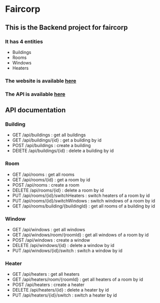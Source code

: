 # Faircorp
## This is the Backend project for faircorp


### It has 4 entities 
- Buildings
- Rooms
- Windows
- Heaters

### The website is available [here](https://mahditrabolsi.cleverapps.io)

### The API is available [here](https://mahditrabolsi.cleverapps.io/api)

API documentation
-----------------

### Building

- GET /api/buildings : get all buildings
- GET /api/buildings/{id} : get a building by id
- POST /api/buildings : create a building
- DElETE /api/buildings/{id} : delete a building by id

### Room

- GET /api/rooms : get all rooms
- GET /api/rooms/{id} : get a room by id
- POST /api/rooms : create a room
- DELETE /api/rooms/{id} : delete a room by id
- PUT /api/rooms/{id}/switchHeaters : switch heaters of a room by id
- PUT /api/rooms/{id}/switchWindows : switch windows of a room by id
- GET /api/rooms/building/{buildingId} : get all rooms of a building by id

### Window

- GET /api/windows : get all windows
- GET /api/windows/room/{roomId} : get all windows of a room by id
- POST /api/windows : create a window
- DELETE /api/windows/{id} : delete a window by id
- PUT /api/windows/{id}/switch : switch a window by id

### Heater

- GET /api/heaters : get all heaters
- GET /api/heaters/room/{roomId} : get all heaters of a room by id
- POST /api/heaters : create a heater
- DELETE /api/heaters/{id} : delete a heater by id
- PUT /api/heaters/{id}/switch : switch a heater by id


